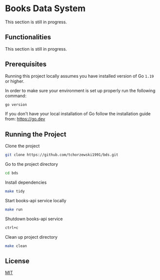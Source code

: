 # Books Data System

This section is still in progress.

## Functionalities

This section is still in progress.

## Prerequisites

Running this project locally assumes you have installed version of Go `1.19` or higher.

In order to make sure your environment is set up properly run the following command:

```bash
go version
```

If you don't have your local installation of Go follow the installation guide from: https://go.dev

## Running the Project

Clone the project

```bash
git clone https://github.com/tchorzewski1991/bds.git
```

Go to the project directory

```bash
cd bds
```

Install dependencies

```bash
make tidy
```

Start books-api service locally

```bash
make run
```

Shutdown books-api service

```bash
ctrl+c
```

Clean up project directory

```bash
make clean
```

## License

[MIT](https://choosealicense.com/licenses/mit/)